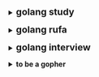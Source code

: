 **<details><summary><font size="4">golang study</font></summary>**
  <p>
   * [Go 实战开发](https://github.com/astaxie/go-best-practice)
   * [Go Web 编程](https://github.com/astaxie/build-web-application-with-golang/blob/master/zh/preface.md)
   * [Go语言标准库](https://books.studygolang.com/The-Golang-Standard-Library-by-Example/)
   * [Go入门指南](https://github.com/Unknwon/the-way-to-go_ZH_CN/blob/master/eBook/directory.md)
   * [Go语言圣经](http://shouce.jb51.net/gopl-zh/ch1/ch1-01.html)
   * [Go语言中文网](https://studygolang.com/topics)
   * [菜鸟教程](https://www.runoob.com/go/go-environment.html)
   * [Go语言高级编程](https://chai2010.cn/advanced-go-programming-book/)
   * [Go语言原本](https://golang.design/under-the-hood/)
   * [golang设计模式](https://github.com/senghoo/golang-design-pattern)
   * [Go语言四十二章经](https://github.com/ffhelicopter/Go42)
   * [原作者](https://segmentfault.com/a/1190000038922260)
  </p> 
  <p>
   * [Go语言中文文档](http://www.topgoer.com/)
  </p> 
</details>

 **<details><summary><font size="4">golang rufa</font></summary>**
  * [halfrost](https://github.com/halfrost/LeetCode-Go)
  * [draveness](https://draveness.me/golang/)
</details>

 **<details><summary><font size="4">golang interview</font></summary>**
  * [极客兔兔](https://geektutu.com/post/qa-golang.html)
  * [GO 面试题](https://www.jishuchi.com/read/go-interview/3435)
  * [golang面试题集合](https://github.com/lifei6671/interview-go)
  * [Golang面试题，收集自Golang中文网](https://github.com/yqchilde/Golang-Interview)
</details>

**<details><summary><b>to be a gopher</b></summary>**
 <p>
  
  * [gotyou](https://github.com/gotyouTosyourai)
  
 </p> 
 
</details>
